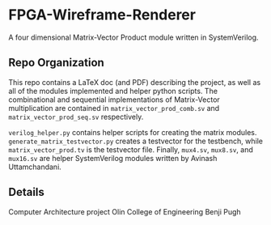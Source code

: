 # FPGA-Wireframe-Renderer
A four dimensional Matrix-Vector Product module written in SystemVerilog.

## Repo Organization
This repo contains a LaTeX doc (and PDF) describing the project, as well as all of the modules implemented and helper python scripts.
The combinational and sequential implementations of Matrix-Vector multiplication are contained in `matrix_vector_prod_comb.sv` and `matrix_vector_prod_seq.sv` respectively.

`verilog_helper.py` contains helper scripts for creating the matrix modules. `generate_matrix_testvector.py` creates a testvector for the testbench, while `matrix_vector_prod.tv` is the testvector file. Finally, `mux4.sv`, `mux8.sv`, and `mux16.sv` are helper SystemVerilog modules written by Avinash Uttamchandani.

## Details
Computer Architecture project
Olin College of Engineering
Benji Pugh